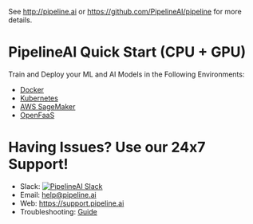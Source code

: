 See http://pipeline.ai or https://github.com/PipelineAI/pipeline for more details.

# PipelineAI Quick Start (CPU + GPU)
Train and Deploy your ML and AI Models in the Following Environments:
* [Docker](https://github.com/PipelineAI/pipeline/tree/master/docs/quickstart/docker)
* [Kubernetes](https://github.com/PipelineAI/pipeline/tree/master/docs/quickstart/kubernetes)
* [AWS SageMaker](https://github.com/PipelineAI/pipeline/tree/master/docs/quickstart/sagemaker)
* [OpenFaaS](https://github.com/PipelineAI/pipeline/tree/master/docs/quickstart/openfaas)

# Having Issues?  Use our 24x7 Support!
* Slack:  [![PipelineAI Slack](http://pipeline.ai/assets/img/slack-logo.png)](https://join.slack.com/t/pipelineai/shared_invite/enQtMjg3MTYzNjg1OTY5LWQxM2E5MDFhYTAzMDdkYmU2NjEyMmIxYTg5MjcyZGE3N2JiMWM4OWQxMzI2NzVlNTk3Y2JlMjQ1MWM3M2M0Mjc)
* Email:  help@pipeline.ai
* Web:  https://support.pipeline.ai
* Troubleshooting:  [Guide](https://github.com/PipelineAI/pipeline/tree/master/docs/troubleshooting)
